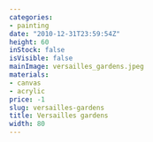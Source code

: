 ```yaml
---
categories:
- painting
date: "2010-12-31T23:59:54Z"
height: 60
inStock: false
isVisible: false
mainImage: versailles_gardens.jpeg
materials:
- canvas
- acrylic
price: -1
slug: versailles-gardens
title: Versailles gardens
width: 80
---
```


